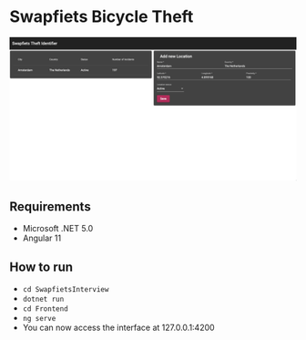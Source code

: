# Swapfiets Bicycle Theft
![](screenshot.png)

## Requirements
- Microsoft .NET 5.0
- Angular 11
## How to run
- ``cd SwapfietsInterview``
- ``dotnet run``
- ``cd Frontend``
- ``ng serve``
- You can now access the interface at 127.0.0.1:4200
